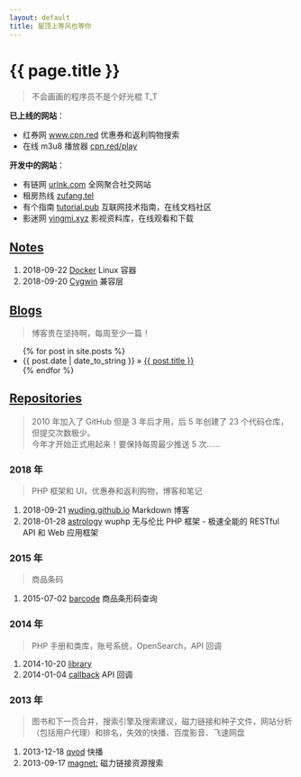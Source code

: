 ```yaml
---
layout: default
title: 屋顶上等风也等你
---
```


<h1>{{ page.title }}</h1>
<blockquote>不会画画的程序员不是个好光棍 T_T</blockquote>

<section>
	<b>已上线的网站</b>：
	<ul>
		<li>红券网 <a href="https://www.cpn.red">www.cpn.red</a> 优惠券和返利购物搜索</li>
		<li>在线 m3u8 播放器 <a href="http://cpn.red/play">cpn.red/play</a></li>
	</ul>
	<b>开发中的网站</b>：
	<ul>
		<li>有链网 <a href="http://urlnk.com">urlnk.com</a> 全网聚合社交网站</li>
		<li>租房热线 <a href="http://zufang.tel">zufang.tel</a></li>
		<li>有个指南 <a href="http://tutorial.pub">tutorial.pub</a> 互联网技术指南，在线文档社区</li>
		<li>影迷网 <a href="http://yingmi.xyz">yingmi.xyz</a> 影视资料库，在线观看和下载</li>
	</ul>
</section>

<h2><a href="/note">Notes</a></h2>
<ol>
	<li><time>2018-09-22</time> <a href="/note/Docker.html">Docker</a> Linux 容器</li>
	<li><time>2018-09-20</time> <a href="/note/Cygwin.html">Cygwin</a> 兼容层</li>
</ol>

<h2><a href="/blog">Blogs</a></h2>
<blockquote>博客贵在坚持啊，每周至少一篇！</blockquote>
<ul>
{% for post in site.posts %}
  <li>{{ post.date | date_to_string }} &raquo; <a href="{{ post.url }}">{{ post.title }}</a></li>
{% endfor %}
</ul>

<h2><a href="https://github.com/wuding">Repositories</a></h2>
<blockquote>
	2010 年加入了 GitHub 但是 3 年后才用，后 5 年创建了 23 个代码仓库，但提交次数极少。
	<br>今年才开始正式用起来！要保持每周最少推送 5 次……
</blockquote>

<h3>2018 年</h3>
<blockquote>PHP 框架和 UI，优惠券和返利购物，博客和笔记</blockquote>
<ol>
	<li><time>2018-09-21</time> <a href="https://github.com/wuding/wuding.github.io">wuding.github.io</a> Markdown 博客</li>
	<li><time>2018-01-28</time> <a href="https://github.com/wuding/astrology">astrology</a> wuphp 无与伦比 PHP 框架 - 极速全能的 RESTful API 和 Web 应用框架</li>
</ol>

<h3>2015 年</h3>
<blockquote>商品条码</blockquote>
<ol>
	<li><time>2015-07-02</time> <a href="https://github.com/wuding/barcode">barcode</a> 商品条形码查询</li>
</ol>

<h3>2014 年</h3>
<blockquote>PHP 手册和类库，账号系统，OpenSearch，API 回调</blockquote>
<ol>
	<li><time>2014-10-20</time> <a href="https://github.com/wuding/library.20141018">library</a></li>
	<li><time>2014-01-04</time> <a href="https://github.com/wuding/com.gowud.callback.20140104">callback</a> API 回调</li>
</ol>

<h3>2013 年</h3>
<blockquote>图书和下一页合并，搜索引擎及搜索建议，磁力链接和种子文件，网站分析（包括用户代理）和排名，失效的快播、百度影音、飞速网盘</blockquote>
<ol>
	<li><time>2013-12-18</time> <a href="https://github.com/wuding/com.urlnk.qvod.20131218">qvod</a> 快播</li>
	<li><time>2013-09-17</time> <a href="https://github.com/wuding/magnet">magnet:</a> 磁力链接资源搜索</li>
</ol>